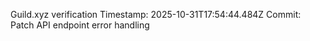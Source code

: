 Guild.xyz verification
Timestamp: 2025-10-31T17:54:44.484Z
Commit: Patch API endpoint error handling
